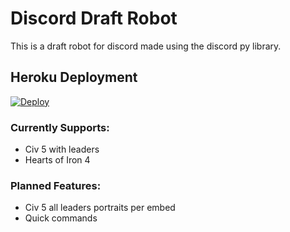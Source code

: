 # Discord Draft Robot

This is a draft robot for discord made using the discord py library.

## Heroku Deployment

[![Deploy](https://www.herokucdn.com/deploy/button.png)](https://heroku.com/deploy)

### Currently Supports:
 - Civ 5 with leaders
 - Hearts of Iron 4
### Planned Features:
 - Civ 5 all leaders portraits per embed
 - Quick commands